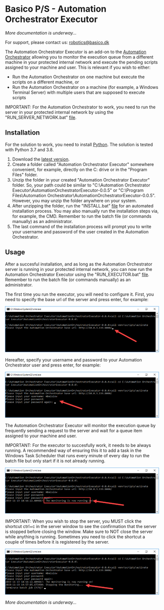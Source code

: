 # Basico P/S - Automation Orchestrator Executor

<i>More documentation is underway...</i>

For support, please contact us: robotics@basico.dk

The Automation Orchestrator Executor is an add-on to the [Automation Orchestrator](https://github.com/Basico-PS/AutomationOrchestrator) allowing you to monitor the execution queue from a different machine in your protected internal network and execute the pending scripts assigned to your machine and user. This is relevant if you wish to either:
- Run the Automation Orchestrator on one machine but execute the scripts on a different machine, or
- Run the Automation Orchestrator on a machine (for example, a Windows Terminal Server) with multiple users that are supposed to execute scripts

IMPORTANT: For the Automation Orchestrator to work, you need to run the server in your protected internal network by using the "RUN_SERVER_NETWORK.bat" [file](https://github.com/Basico-PS/AutomationOrchestrator/blob/master/RUN_SERVER_NETWORK.bat).

## Installation

For the solution to work, you need to install [Python](https://www.python.org/). The solution is tested with Python 3.7 and 3.8.

1. Download the [latest version](https://github.com/Basico-PS/AutomationOrchestratorExecutor/archive/v0.0.5.zip).
2. Create a folder called "Automation Orchestrator Executor" somewhere convenient, for example, directly on the C: drive or in the "Program Files" folder.
3. Unzip the folder in your created "Automation Orchestrator Executor" folder. So, your path could be similar to "C:\Automation Orchestrator Executor\AutomationOrchestratorExecutor-0.0.5" or "C:\Program Files\Automation Orchestrator\AutomationOrchestratorExecutor-0.0.5". However, you may unzip the folder anywhere on your system.
4. After unzipping the folder, run the "INSTALL.bat" [file](https://github.com/Basico-PS/AutomationOrchestratorExecutor/blob/master/INSTALL.bat) for an automated installation process. You may also manually run the installation steps via, for example, the CMD. Remember to run the batch file (or commands manually) as an administrator.
5. The last command of the installation process will prompt you to write your username and password of the user created in the Automation Orchestrator.

## Usage

After a succesful installation, and as long as the Automation Orchestrator server is running in your protected internal network, you can now run the Automation Orchestrator Executor using the "RUN_EXECUTOR.bat" [file](https://github.com/Basico-PS/AutomationOrchestratorExecutor/blob/master/RUN_EXECUTOR.bat). Remember to run the batch file (or commands manually) as an administrator. 

The first time you run the executor, you will need to configure it. First, you need to specify the base url of the server and press enter, for example:

<p align="center">
  <img src="/images/base%20url.png">
</p>

Hereafter, specify your username and password to your Automation Orchestrator user and press enter, for example:

<p align="center">
  <img src="/images/username%20password.png">
</p>


The Automation Orchestrator Executor will monitor the execution queue by frequently sending a request to the server and wait for a queue item assigned to your machine and user.

IMPORTANT: For the executor to succesfully work, it needs to be always running. A recommended way of ensuring this it to add a task in the Windows Task Scheduler that runs every minute of every day to run the batch file but only start if it is not already running.

<p align="center">
  <img src="/images/run%20executor.png">
</p>

IMPORTANT: When you wish to stop the server, you MUST click the shortcut ctrl+c in the server window to see the confirmation that the server is stopped before closing the window. Make sure to NOT close the server while anything is running. Sometimes you need to click the shortcut a couple of times before it is registered by the server.

<p align="center">
  <img src="/images/stop%20executor.png">
</p>

<i>More documentation is underway...</i>
